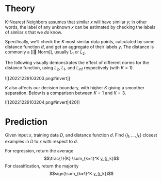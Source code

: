 # Theory
K-Nearest Neighbors assumes that similar $x$ will have similar $y$; in other words, the label of any unknown $x$ can be estimated by checking the labels of similar $x$ that we _do_ know.

Specifically, we’ll check the $K$ most similar data points, calculated by some distance function $d$, and get an aggregate of their labels $y$. The distance is commonly a [[📌 Norm]], usually $L_1$ or $L_2$.

The following visually demonstrates the effect of different norms for the distance function, using $L_2$, $L_1$, and $L_{\inf}$ respectively (with $K = 1$).

![[20221229103203.png#invert]]

$K$ also affects our decision boundary, with higher $K$ giving a smoother separation. Below is a comparison between $K=1$ and $K = 3$.

![[20221229103204.png#invert|420]]


# Prediction
Given input $x$, training data $D$, and distance function $d$. Find $\{j_1, \dots, j_k\}$ closest examples in $D$ to $x$ with respect to $d$.

For regression, return the average $$\frac{1}{K} \sum_{k=1}^K y_{j_k}$$
For classification, return the majority $$sign(\sum_{k=1}^K y_{j_k})$$